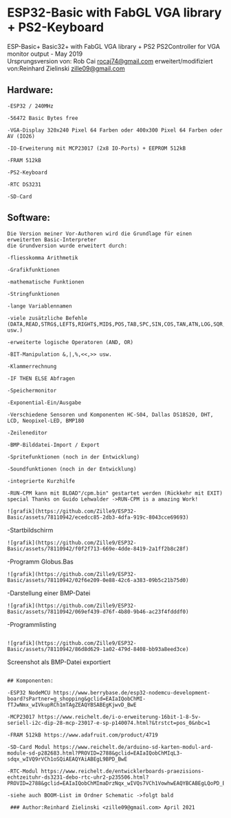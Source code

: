 # ESP32-Basic with FabGL VGA library + PS2-Keyboard
ESP-Basic+
Basic32+ with FabGL VGA library + PS2 PS2Controller 
for VGA monitor output - May 2019       
Ursprungsversion von: Rob Cai <rocaj74@gmail.com>
erweitert/modifiziert von:Reinhard Zielinski <zille09@gmail.com>                                                                   



## Hardware:
```
-ESP32 / 240MHz 

-56472 Basic Bytes free

-VGA-Display 320x240 Pixel 64 Farben oder 400x300 Pixel 64 Farben oder AV (IO26)

-IO-Erweiterung mit MCP23017 (2x8 IO-Ports) + EEPROM 512kB 

-FRAM 512kB 

-PS2-Keyboard 

-RTC DS3231 

-SD-Card
```



## Software:
```
Die Version meiner Vor-Authoren wird die Grundlage für einen erweiterten Basic-Interpreter
die Grundversion wurde erweitert durch:   

-fliesskomma Arithmetik

-Grafikfunktionen 	

-mathematische Funktionen 	

-Stringfunktionen 	

-lange Variablennamen  	

-viele zusätzliche Befehle (DATA,READ,STRG$,LEFT$,RIGHT$,MID$,POS,TAB,SPC,SIN,COS,TAN,ATN,LOG,SQR,PI usw.) 	

-erweiterte logische Operatoren (AND, OR) 	

-BIT-Manipulation &,|,%,<<,>> usw. 	

-Klammerrechnung 	

-IF THEN ELSE Abfragen 	

-Speichermonitor 	

-Exponential-Ein/Ausgabe 	

-Verschiedene Sensoren und Komponenten HC-S04, Dallas DS18S20, DHT, LCD, Neopixel-LED, BMP180 	

-Zeileneditor 

-BMP-Bilddatei-Import / Export

-Spritefunktionen (noch in der Entwicklung)

-Soundfunktionen (noch in der Entwicklung)

-integrierte Kurzhilfe

-RUN-CPM kann mit BLOAD"/cpm.bin" gestartet werden (Rückkehr mit EXIT) special Thanks on Guido Lehwalder ->RUN-CPM is a amazing Work!

![grafik](https://github.com/Zille9/ESP32-Basic/assets/78110942/ecedcc85-2db3-4dfa-919c-8043cce69693) 
```
-Startbildschirm
```
![grafik](https://github.com/Zille9/ESP32-Basic/assets/78110942/f0f2f713-669e-4dde-8419-2a1ff2b8c28f)
```
-Programm Globus.Bas
```
![grafik](https://github.com/Zille9/ESP32-Basic/assets/78110942/02f6e209-0e88-42c6-a383-09b5c21b75d0)
```
-Darstellung einer BMP-Datei
```
![grafik](https://github.com/Zille9/ESP32-Basic/assets/78110942/069ef439-d76f-4b80-9b46-ac23f4fdddf0)
```
-Programmlisting
```

![grafik](https://github.com/Zille9/ESP32-Basic/assets/78110942/86d8d629-1a02-479d-8408-bb93a8eed3ce)
```
Screenshot als BMP-Datei exportiert
```

## Komponenten:

-ESP32 NodeMCU https://www.berrybase.de/esp32-nodemcu-development-board?sPartner=g_shopping&gclid=EAIaIQobChMI-fTJwNmx_wIVkupRCh1mTAgZEAQYBSABEgKjwvD_BwE

-MCP23017 https://www.reichelt.de/i-o-erweiterung-16bit-1-8-5v-seriell-i2c-dip-28-mcp-23017-e-sp-p140074.html?&trstct=pos_0&nbc=1

-FRAM 512kB https://www.adafruit.com/product/4719

-SD-Card Modul https://www.reichelt.de/arduino-sd-karten-modul-ard-module-sd-p282683.html?PROVID=2788&gclid=EAIaIQobChMIqL3-sdqx_wIVQ9rVCh1oSQiAEAQYAiABEgL9BPD_BwE

-RTC-Modul https://www.reichelt.de/entwicklerboards-praezisions-echtzeituhr-ds3231-debo-rtc-uhr2-p235506.html?PROVID=2788&gclid=EAIaIQobChMImaDrzNqx_wIVQs7VCh1VowhwEAQYBCABEgLQoPD_BwE

-siehe auch BOOM-List im Ordner Schematic ->folgt bald

 ### Author:Reinhard Zielinski <zille09@gmail.com> April 2021
